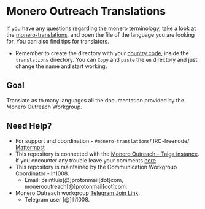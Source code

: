 # Monero Outreach Translations

If you have any questions regarding the monero terminology, take a look at the [monero-translations](https://github.com/monero-ecosystem/monero-translations), and open the file of the language you are looking for. You can also find tips for translators.

 * Remember to create the directory with your [country code](https://wiki.openstreetmap.org/wiki/Nominatim/Country_Codes), inside the `translations` directory. You can `Copy` and `paste` the `en` directory and just change the name and start working.

## Goal

Translate as to many languages all the documentation provided by the Monero Outreach Workgroup.

## Need Help?

 - For support and coordination - `#monero-translations`/ IRC-freenode/ [Mattermost](https://mattermost.getmonero.org/monero/channels/monero-translations)
 - This repository is connected with the [Monero Outreach - Taiga instance](https://taiga.getmonero.org/project/xmrhaelan-monero-public-relations/). If you encounter any trouble leave your comments [here](https://taiga.getmonero.org/project/xmrhaelan-monero-public-relations/us/48?kanban-status=317).
 - This repository is maintained by the Communication Workgroup Coordinator - lh1008. 
	* Email: paintluis[@]protonmail[dot]com, monerooutreach[@]protonmail[dot]com.
 - Monero Outreach workgroup [Telegram Join Link](https://t.me/joinchat/DM8-zRAVi-tEx-1PEltAIg).
	* Telegram user [@]lh1008.
 

